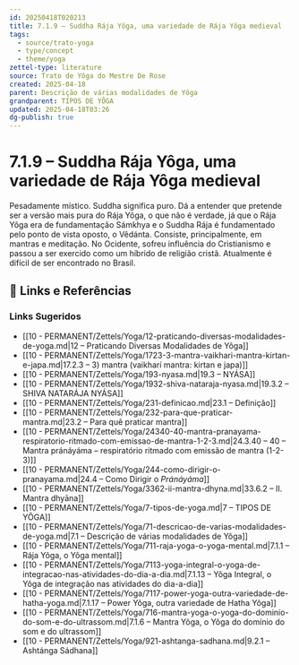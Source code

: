 ```yaml
---
id: 20250418T020213
title: 7.1.9 – Suddha Rája Yôga, uma variedade de Rája Yôga medieval
tags:
  - source/trato-yoga
  - type/concept
  - theme/yoga
zettel-type: literature
source: Trato de Yôga do Mestre De Rose
created: 2025-04-18
parent: Descrição de várias modalidades de Yôga
grandparent: TIPOS DE YÔGA
updated: 2025-04-18T03:26
dg-publish: true
---
```


# 7.1.9 – Suddha Rája Yôga, uma variedade de Rája Yôga medieval

Pesadamente místico. Suddha significa puro. Dá a entender que pretende ser a versão mais pura do Rája Yôga, o que não é verdade, já que o Rája Yôga era de fundamentação Sámkhya e o Suddha Rája é fundamentado pelo ponto de vista oposto, o Vêdánta. Consiste, principalmente, em mantras e meditação. No Ocidente, sofreu influência do Cristianismo e passou a ser exercido como um híbrido de religião cristã. Atualmente é difícil de ser encontrado no Brasil.

## 🔗 Links e Referências











### Links Sugeridos

- [[10 - PERMANENT/Zettels/Yoga/12-praticando-diversas-modalidades-de-yoga.md\|12 – Praticando Diversas Modalidades de Yôga]]
- [[10 - PERMANENT/Zettels/Yoga/1723-3-mantra-vaikhari-mantra-kirtan-e-japa.md\|17.2.3 – 3) mantra (vaikharí mantra: kirtan e japa)]]
- [[10 - PERMANENT/Zettels/Yoga/193-nyasa.md\|19.3 – NYÁSA]]
- [[10 - PERMANENT/Zettels/Yoga/1932-shiva-nataraja-nyasa.md\|19.3.2 – SHIVA NATARÁJA NYÁSA]]
- [[10 - PERMANENT/Zettels/Yoga/231-definicao.md\|23.1 – Definição]]
- [[10 - PERMANENT/Zettels/Yoga/232-para-que-praticar-mantra.md\|23.2 – Para quê praticar mantra]]
- [[10 - PERMANENT/Zettels/Yoga/24340-40-mantra-pranayama-respiratorio-ritmado-com-emissao-de-mantra-1-2-3.md\|24.3.40 – 40 – Mantra pránáyáma – respiratório ritmado com emissão de mantra (1-2-3)]]
- [[10 - PERMANENT/Zettels/Yoga/244-como-dirigir-o-pranayama.md\|24.4 – Como Dirigir o *Pránáyáma*]]
- [[10 - PERMANENT/Zettels/Yoga/3362-ii-mantra-dhyna.md\|33.6.2 – II. Mantra dhyāna]]
- [[10 - PERMANENT/Zettels/Yoga/7-tipos-de-yoga.md\|7 – TIPOS DE YÔGA]]
- [[10 - PERMANENT/Zettels/Yoga/71-descricao-de-varias-modalidades-de-yoga.md\|7.1 – Descrição de várias modalidades de Yôga]]
- [[10 - PERMANENT/Zettels/Yoga/711-raja-yoga-o-yoga-mental.md\|7.1.1 – Rája Yôga, o Yôga mental]]
- [[10 - PERMANENT/Zettels/Yoga/7113-yoga-integral-o-yoga-de-integracao-nas-atividades-do-dia-a-dia.md\|7.1.13 – Yôga Integral, o Yôga de integração nas atividades do dia-a-dia]]
- [[10 - PERMANENT/Zettels/Yoga/7117-power-yoga-outra-variedade-de-hatha-yoga.md\|7.1.17 – Power Yôga, outra variedade de Hatha Yôga]]
- [[10 - PERMANENT/Zettels/Yoga/716-mantra-yoga-o-yoga-do-dominio-do-som-e-do-ultrassom.md\|7.1.6 – Mantra Yôga, o Yôga do domínio do som e do ultrassom]]
- [[10 - PERMANENT/Zettels/Yoga/921-ashtanga-sadhana.md\|9.2.1 – Ashtánga Sádhana]]